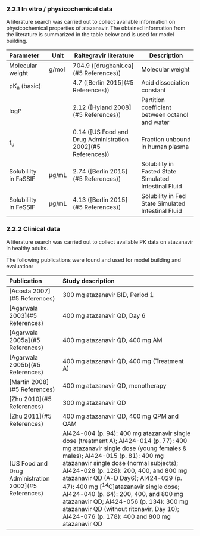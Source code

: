### 2.2.1 In vitro / physicochemical data

A literature search was carried out to collect available information on physicochemical properties of atazanavir. The obtained information from the literature is summarized in the table below and is used for model building.

| **Parameter**          | **Unit** | **Raltegravir literature**                                   | **Description**                                       |
| :--------------------- | -------- | ------------------------------------------------------------ | ----------------------------------------------------- |
| Molecular weight       | g/mol    | 704.9 ([drugbank.ca](#5 References))                      | Molecular weight                                      |
| pK<sub>a</sub> (basic) |          | 4.7 ([Berlin 2015](#5 References))                        | Acid dissociation constant                            |
| logP                   |          | 2.12 ([Hyland 2008](#5 References))                       | Partition coefficient between octanol and water       |
| f<sub>u</sub>          |          | 0.14 ([US Food and Drug Administration 2002](#5 References)) | Fraction unbound in human plasma                      |
| Solubililty in FaSSIF  | µg/mL    | 2.74 ([Berlin 2015](#5 References))                       | Solubility in Fasted State Simulated Intestinal Fluid |
| Solubililty in FeSSIF  | µg/mL    | 4.13 ([Berlin 2015](#5 References))                       | Solubility in Fed State Simulated Intestinal Fluid    |

### 2.2.2 Clinical data

A literature search was carried out to collect available PK data on atazanavir in healthy adults. 

The following publications were found and used for model building and evaluation:

| Publication                                              | Study description                                            |
| :------------------------------------------------------- | :----------------------------------------------------------- |
| [Acosta 2007](#5 References)                          | 300 mg atazanavir BID, Period 1                              |
| [Agarwala 2003](#5 References)                        | 400 mg atazanavir QD, Day 6                                  |
| [Agarwala 2005a](#5 References)                       | 400 mg atazanavir QD, 400 mg AM                              |
| [Agarwala 2005b](#5 References)                       | 400 mg atazanavir QD, 400 mg (Treatment A)                   |
| [Martin 2008](#5 References)                          | 400 mg atazanavir QD, monotherapy                            |
| [Zhu 2010](#5 References)                             | 300 mg atazanavir QD                                         |
| [Zhu 2011](#5 References)                             | 400 mg atazanavir QD, 400 mg QPM and QAM                     |
| [US Food and Drug Administration 2002](#5 References) | AI424-004 (p. 94): 400 mg atazanavir single dose (treatment A); AI424-014 (p. 77): 400 mg atazanavir single dose (young females & males); AI424-015 (p. 81): 400 mg atazanavir single dose (normal subjects); AI424-028 (p. 128): 200, 400, and 800 mg atazanavir QD (A-D Day6); AI424-029 (p. 47): 400 mg [<sup>14</sup>C]atazanavir single dose; AI424-040 (p. 64): 200, 400, and 800 mg atazanavir QD; AI424-056 (p. 134): 300 mg atazanavir QD (without ritonavir, Day 10); AI424-076 (p. 178): 400 and 800 mg atazanavir QD |

